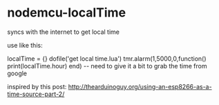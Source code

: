 # nodemcu-localTime
syncs with the internet to get local time

use like this:

localTime = {}
dofile('get local time.lua')
tmr.alarm(1,5000,0,function() print(localTime.hour) end) -- need to give it a bit to grab the time from google

inspired by this post:
http://thearduinoguy.org/using-an-esp8266-as-a-time-source-part-2/
